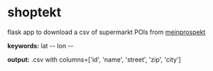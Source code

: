 # shoptekt

flask app to download a csv of supermarkt POIs from [meinprospekt](http://meinprospekt.de)

**keywords:**
lat --
lon -- 

**output:**
.csv with columns=['id', 'name', 'street', 'zip', 'city']